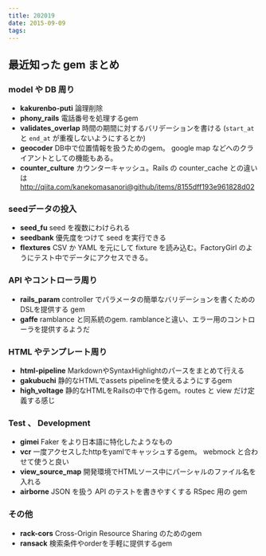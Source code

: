 ```yaml
---
title: 202019
date: 2015-09-09
tags:
---
```


## 最近知った gem まとめ

### model や DB 周り

- **kakurenbo-puti** 論理削除
- **phony_rails** 電話番号を処理するgem
- **validates_overlap** 時間の期間に対するバリデーションを書ける (`start_at` と `end_at` が重複しないようにするとか)
- **geocoder** DB中で位置情報を扱うためのgem。 google map などへのクライアントとしての機能もある。
- **counter_culture** カウンターキャッシュ。Rails の counter_cache との違いは http://qiita.com/kanekomasanori@github/items/8155dff193e961828d02

### seedデータの投入

- **seed_fu** seed を複数にわけられる
- **seedbank** 優先度をつけて seed を実行できる
- **flextures** CSV か YAML を元にして fixture を読み込む。FactoryGirl のようにテスト中でデータにアクセスできる。

### API やコントローラ周り

- **rails_param** controller でパラメータの簡単なバリデーションを書くためのDSLを提供する gem
- **gaffe** ramblance と同系統のgem. ramblanceと違い、エラー用のコントローラを提供するようだ

### HTML やテンプレート周り

- **html-pipeline** MarkdownやSyntaxHighlightのパースをまとめて行える
- **gakubuchi** 静的なHTMLでassets pipelineを使えるようにするgem
- **high_voltage** 静的なHTMLをRailsの中で作るgem。routes と view だけ定義する感じ

### Test 、 Development

- **gimei** Faker をより日本語に特化したようなもの
- **vcr** 一度アクセスしたhttpをyamlでキャッシュするgem。 webmock と合わせて使うと良い
- **view_source_map** 開発環境でHTMLソース中にパーシャルのファイル名を入れる
- **airborne** JSON を扱う API のテストを書きやすくする RSpec 用の gem

### その他

- **rack-cors**  Cross-Origin Resource Sharing のためのgem
- **ransack** 検索条件やorderを手軽に提供するgem
